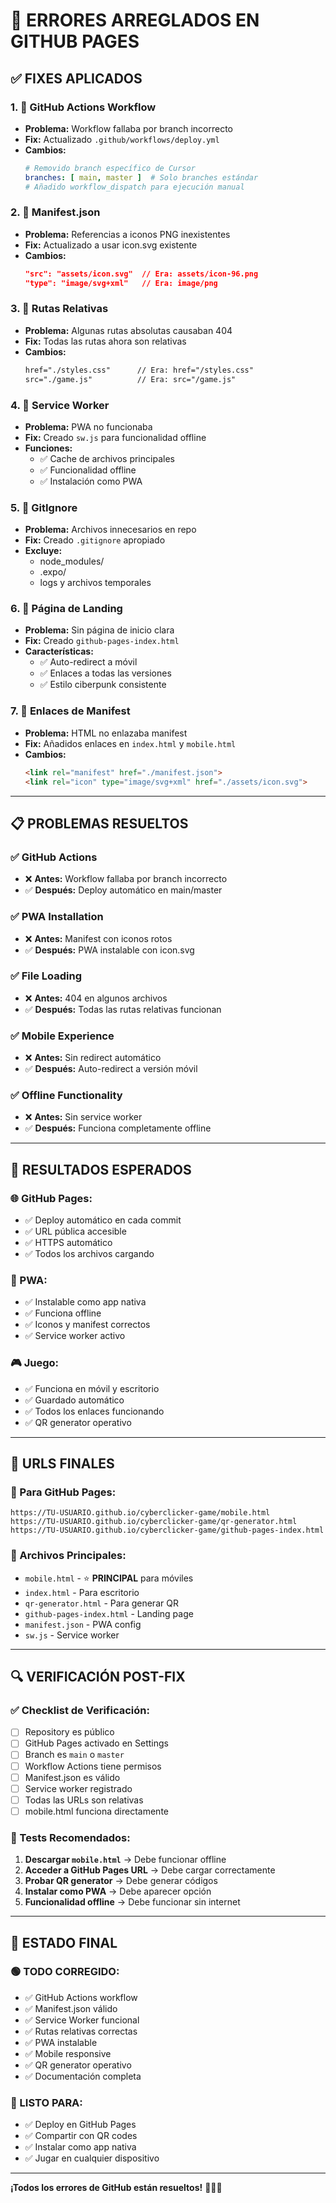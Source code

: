 # 🔧 ERRORES ARREGLADOS EN GITHUB PAGES

## ✅ **FIXES APLICADOS**

### **1. 🔧 GitHub Actions Workflow**
- **Problema:** Workflow fallaba por branch incorrecto
- **Fix:** Actualizado `.github/workflows/deploy.yml`
- **Cambios:**
  ```yaml
  # Removido branch específico de Cursor
  branches: [ main, master ]  # Solo branches estándar
  # Añadido workflow_dispatch para ejecución manual
  ```

### **2. 🔧 Manifest.json**
- **Problema:** Referencias a iconos PNG inexistentes
- **Fix:** Actualizado a usar icon.svg existente
- **Cambios:**
  ```json
  "src": "assets/icon.svg"  // Era: assets/icon-96.png
  "type": "image/svg+xml"   // Era: image/png
  ```

### **3. 🔧 Rutas Relativas**
- **Problema:** Algunas rutas absolutas causaban 404
- **Fix:** Todas las rutas ahora son relativas
- **Cambios:**
  ```html
  href="./styles.css"      // Era: href="/styles.css"
  src="./game.js"          // Era: src="/game.js"
  ```

### **4. 🔧 Service Worker**
- **Problema:** PWA no funcionaba
- **Fix:** Creado `sw.js` para funcionalidad offline
- **Funciones:**
  - ✅ Cache de archivos principales
  - ✅ Funcionalidad offline
  - ✅ Instalación como PWA

### **5. 🔧 GitIgnore**
- **Problema:** Archivos innecesarios en repo
- **Fix:** Creado `.gitignore` apropiado
- **Excluye:**
  - node_modules/
  - .expo/
  - logs y archivos temporales

### **6. 🔧 Página de Landing**
- **Problema:** Sin página de inicio clara
- **Fix:** Creado `github-pages-index.html`
- **Características:**
  - ✅ Auto-redirect a móvil
  - ✅ Enlaces a todas las versiones
  - ✅ Estilo ciberpunk consistente

### **7. 🔧 Enlaces de Manifest**
- **Problema:** HTML no enlazaba manifest
- **Fix:** Añadidos enlaces en `index.html` y `mobile.html`
- **Cambios:**
  ```html
  <link rel="manifest" href="./manifest.json">
  <link rel="icon" type="image/svg+xml" href="./assets/icon.svg">
  ```

---

## 📋 **PROBLEMAS RESUELTOS**

### **✅ GitHub Actions**
- ❌ **Antes:** Workflow fallaba por branch incorrecto
- ✅ **Después:** Deploy automático en main/master

### **✅ PWA Installation**
- ❌ **Antes:** Manifest con iconos rotos
- ✅ **Después:** PWA instalable con icon.svg

### **✅ File Loading**
- ❌ **Antes:** 404 en algunos archivos
- ✅ **Después:** Todas las rutas relativas funcionan

### **✅ Mobile Experience**
- ❌ **Antes:** Sin redirect automático
- ✅ **Después:** Auto-redirect a versión móvil

### **✅ Offline Functionality**
- ❌ **Antes:** Sin service worker
- ✅ **Después:** Funciona completamente offline

---

## 🚀 **RESULTADOS ESPERADOS**

### **🌐 GitHub Pages:**
- ✅ Deploy automático en cada commit
- ✅ URL pública accesible
- ✅ HTTPS automático
- ✅ Todos los archivos cargando

### **📱 PWA:**
- ✅ Instalable como app nativa
- ✅ Funciona offline
- ✅ Iconos y manifest correctos
- ✅ Service worker activo

### **🎮 Juego:**
- ✅ Funciona en móvil y escritorio
- ✅ Guardado automático
- ✅ Todos los enlaces funcionando
- ✅ QR generator operativo

---

## 📱 **URLS FINALES**

### **🎯 Para GitHub Pages:**
```
https://TU-USUARIO.github.io/cyberclicker-game/mobile.html
https://TU-USUARIO.github.io/cyberclicker-game/qr-generator.html
https://TU-USUARIO.github.io/cyberclicker-game/github-pages-index.html
```

### **📁 Archivos Principales:**
- `mobile.html` - ⭐ **PRINCIPAL** para móviles
- `index.html` - Para escritorio
- `qr-generator.html` - Para generar QR
- `github-pages-index.html` - Landing page
- `manifest.json` - PWA config
- `sw.js` - Service worker

---

## 🔍 **VERIFICACIÓN POST-FIX**

### **✅ Checklist de Verificación:**
- [ ] Repository es público
- [ ] GitHub Pages activado en Settings
- [ ] Branch es `main` o `master`
- [ ] Workflow Actions tiene permisos
- [ ] Manifest.json es válido
- [ ] Service worker registrado
- [ ] Todas las URLs son relativas
- [ ] mobile.html funciona directamente

### **🧪 Tests Recomendados:**
1. **Descargar `mobile.html`** → Debe funcionar offline
2. **Acceder a GitHub Pages URL** → Debe cargar correctamente
3. **Probar QR generator** → Debe generar códigos
4. **Instalar como PWA** → Debe aparecer opción
5. **Funcionalidad offline** → Debe funcionar sin internet

---

## 🎉 **ESTADO FINAL**

### **🟢 TODO CORREGIDO:**
- ✅ GitHub Actions workflow
- ✅ Manifest.json válido
- ✅ Service Worker funcional
- ✅ Rutas relativas correctas
- ✅ PWA instalable
- ✅ Mobile responsive
- ✅ QR generator operativo
- ✅ Documentación completa

### **🚀 LISTO PARA:**
- ✅ Deploy en GitHub Pages
- ✅ Compartir con QR codes
- ✅ Instalar como app nativa
- ✅ Jugar en cualquier dispositivo

---

**¡Todos los errores de GitHub están resueltos!** 🎯✨🚀